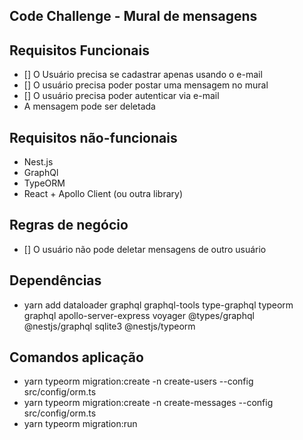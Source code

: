 ## Code Challenge - Mural de mensagens

## Requisitos Funcionais

- [] O Usuário precisa se cadastrar apenas usando o e-mail
- [] O usuário precisa poder postar uma mensagem no mural
- [] O usuário precisa poder autenticar via e-mail
- [](opcional) A mensagem pode ser deletada

## Requisitos não-funcionais

- Nest.js
- GraphQl
- TypeORM
- React + Apollo Client (ou outra library)

## Regras de negócio

- [] O usuário não pode deletar mensagens de outro usuário

## Dependências

- yarn add dataloader graphql graphql-tools type-graphql typeorm graphql apollo-server-express voyager @types/graphql @nestjs/graphql sqlite3 @nestjs/typeorm

## Comandos aplicação

- yarn typeorm migration:create -n create-users --config src/config/orm.ts
- yarn typeorm migration:create -n create-messages --config src/config/orm.ts
- yarn typeorm migration:run
